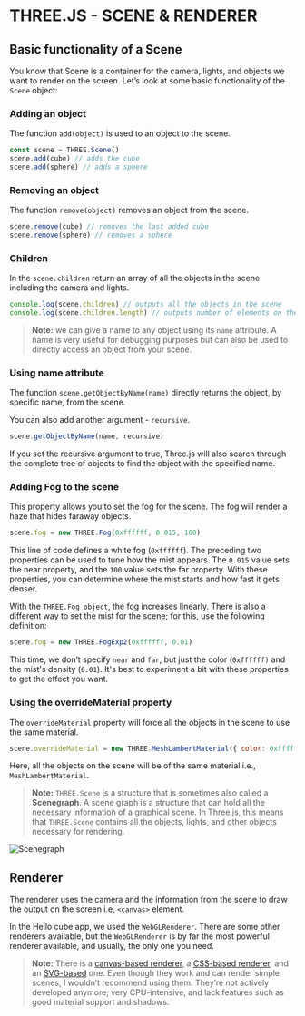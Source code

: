 # THREE.JS - SCENE & RENDERER

## Basic functionality of a Scene

You know that Scene is a container for the camera, lights, and objects we want to render on the screen. Let’s look at some basic functionality of the `Scene` object:

### Adding an object

The function `add(object)` is used to an object to the scene.

```js
const scene = THREE.Scene()
scene.add(cube) // adds the cube
scene.add(sphere) // adds a sphere
```

### Removing an object

The function `remove(object)` removes an object from the scene.

```js
scene.remove(cube) // removes the last added cube
scene.remove(sphere) // removes a sphere
```

### Children

In the `scene.children` return an array of all the objects in the scene including the camera and lights.

```js
console.log(scene.children) // outputs all the objects in the scene
console.log(scene.children.length) // outputs number of elements on the scene
```

> **Note:** we can give a name to any object using its `name` attribute. A name is very useful for debugging purposes but can also be used to directly access an object from your scene.

### Using name attribute

The function `scene.getObjectByName(name)` directly returns the object, by specific name, from the scene.

You can also add another argument - `recursive`.

```js
scene.getObjectByName(name, recursive)
```

If you set the recursive argument to true, Three.js will also search through the complete tree of objects to find the object with the specified name.

### Adding Fog to the scene

This property allows you to set the fog for the scene. The fog will render a haze that hides faraway objects.

```js
scene.fog = new THREE.Fog(0xffffff, 0.015, 100)
```

This line of code defines a white fog (`0xffffff`). The preceding two properties can be used to tune how the mist appears. The `0.015` value sets the near property, and
the `100` value sets the far property. With these properties, you can determine where the mist starts and how fast it gets denser.

With the `THREE.Fog object`, the fog increases linearly. There is also a different way to set the mist for the scene; for this, use the following definition:

```js
scene.fog = new THREE.FogExp2(0xffffff, 0.01)
```

This time, we don’t specify `near` and `far`, but just the color (`0xffffff)` and the mist's density (`0.01`). It's best to experiment a bit with these properties to get the effect you want.

### Using the overrideMaterial property

The `overrideMaterial` property will force all the objects in the scene to use the same material.

```js
scene.overrideMaterial = new THREE.MeshLambertMaterial({ color: 0xffffff })
```

Here, all the objects on the scene will be of the same material i.e., `MeshLambertMaterial`.

> **Note:** `THREE.Scene` is a structure that is sometimes also called a **Scenegraph**. A scene graph is a structure that can hold all the necessary information of a graphical scene. In Three.js, this means that `THREE.Scene` contains all the objects, lights, and other objects necessary for rendering.

![Scenegraph]()

## Renderer

The renderer uses the camera and the information from the scene to draw the output on the screen i.e, `<canvas>` element.

In the Hello cube app, we used the `WebGLRenderer`. There are some other renderers available, but the `WebGLRenderer` is by far the most powerful renderer available, and usually, the only one you need.

> **Note:** There is a [canvas-based renderer](https://threejs.org/docs/#examples/en/renderers/CSS2DRenderer), a [CSS-based renderer](https://threejs.org/docs/#examples/en/renderers/CSS3DRenderer), and an [SVG-based](https://threejs.org/docs/#examples/en/renderers/SVGRenderer) one. Even though they work and can render simple scenes, I wouldn’t recommend using them. They’re not actively developed anymore, very CPU-intensive, and lack features such as good material support and shadows.

